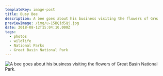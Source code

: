```yaml
---
templateKey: image-post
title: Busy Bee
description: A bee goes about his business visiting the flowers of Great Basin National Park.
previewImage: /img/u-15BQidSQj.jpg
date: 2018-08-12T15:04:10.000Z
tags:
  - photos
  - wildlife
  - National Parks
  - Great Basin National Park
---
```

![A bee goes about his business visiting the flowers of Great Basin National Park.](/img/u-15BQidSQj.jpg)
